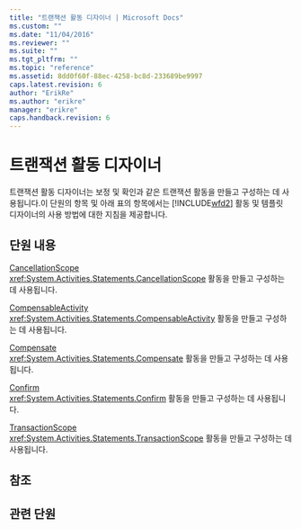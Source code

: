 ```yaml
---
title: "트랜잭션 활동 디자이너 | Microsoft Docs"
ms.custom: ""
ms.date: "11/04/2016"
ms.reviewer: ""
ms.suite: ""
ms.tgt_pltfrm: ""
ms.topic: "reference"
ms.assetid: 8dd0f60f-88ec-4258-bc8d-233689be9997
caps.latest.revision: 6
author: "ErikRe"
ms.author: "erikre"
manager: "erikre"
caps.handback.revision: 6
---
```

# 트랜잭션 활동 디자이너
트랜잭션 활동 디자이너는 보정 및 확인과 같은 트랜잭션 활동을 만들고 구성하는 데 사용됩니다.이 단원의 항목 및 아래 표의 항목에서는 [!INCLUDE[wfd2](../workflow-designer/includes/wfd2_md.md)] 활동 및 템플릿 디자이너의 사용 방법에 대한 지침을 제공합니다.  
  
## 단원 내용  
 [CancellationScope](../workflow-designer/cancellationscope-activity-designer.md)  
 <xref:System.Activities.Statements.CancellationScope> 활동을 만들고 구성하는 데 사용됩니다.  
  
 [CompensableActivity](../workflow-designer/compensableactivity-activity-designer.md)  
 <xref:System.Activities.Statements.CompensableActivity> 활동을 만들고 구성하는 데 사용됩니다.  
  
 [Compensate](../workflow-designer/compensate-activity-designer.md)  
 <xref:System.Activities.Statements.Compensate> 활동을 만들고 구성하는 데 사용됩니다.  
  
 [Confirm](../workflow-designer/confirm-activity-designer.md)  
 <xref:System.Activities.Statements.Confirm> 활동을 만들고 구성하는 데 사용됩니다.  
  
 [TransactionScope](../workflow-designer/transactionscope-activity-designer.md)  
 <xref:System.Activities.Statements.TransactionScope> 활동을 만들고 구성하는 데 사용됩니다.  
  
## 참조  
  
## 관련 단원